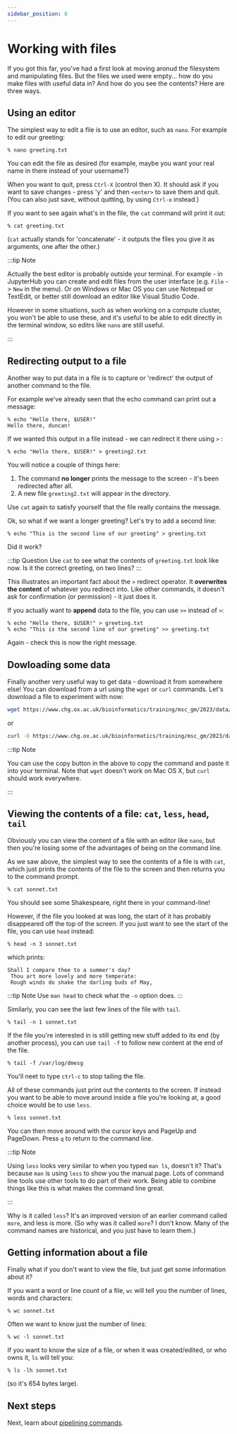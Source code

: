 ```yaml
---
sidebar_position: 8
---
```


# Working with files

If you got this far, you've had a first look at moving aronud the filesystem and manipulating files. But the files we
used were empty... how do you make files with useful data in?  And how do you see the contents? Here are three ways.

## Using an editor

The simplest way to edit a file is to use an editor, such as `nano`.    For example to edit
our greeting:

```
% nano greeting.txt
```

You can edit the file as desired (for example, maybe you want your real name in there instead of your username?)

When you want to quit, press `Ctrl-X` (control then X).  It should ask if you want to save changes - press 'y' and then `<enter>` to save them and quit.
(You can also just save, without quitting, by using `Ctrl-o` instead.)

If you want to see again what's in the file, the `cat` command will print it out:
```
% cat greeting.txt
```

(`cat` actually stands for 'concatenate' - it outputs the files you give it as arguments, one after the other.)

:::tip Note

Actually the best editor is probably outside your terminal. For example - in JupyterHub you can create and edit files
from the user interface (e.g. `File` -> `New` in the menu). Or on Windows or Mac OS you can use Notepad or TextEdit, or
better still download an editor like Visual Studio Code.

However in some situations, such as when working on a compute cluster, you won't be able to use these, and it's useful
to be able to edit directly in the terminal window, so editrs like `nano` are still useful.

:::

## Redirecting output to a file

Another way to put data in a file is to capture or 'redirect' the output of another command to the file.

For example we've already seen that the echo command can print out a message:

```
% echo "Hello there, $USER!"
Hello there, duncan!
```

If we wanted this output in a file instead - we can redirect it there using `>` :

```
% echo "Hello there, $USER!" > greeting2.txt
```

You will notice a couple of things here:

1. The command **no longer** prints the message to the screen - it's been redirected after all.
2. A new file `greeting2.txt` will appear in the directory.

Use `cat` again to satisfy yourself that the file really contains the message.

Ok, so what if we want a longer greeting? Let's try to add a second line:

```
% echo "This is the second line of our greeting" > greeting.txt
```

Did it work?

:::tip Question
Use `cat` to see what the contents of `greeting.txt` look like now.  Is it the correct greeting, on two lines?
:::

This illustrates an important fact about the `>` redirect operator.  It **overwrites the content** of whatever you
redirect into.  Like other commands, it doesn't ask for confirmation (or permission) - it just does it.

If you actually want to **append** data to the file, you can use `>>` instead of `>`:

```
% echo "Hello there, $USER!" > greeting.txt
% echo "This is the second line of our greeting" >> greeting.txt
```

Again - check this is now the right message.

## Dowloading some data

Finally another very useful way to get data - download it from somewhere else!
You can download from a url using the `wget` or `curl` commands.  Let's download a file to experiment with now:

```sh
wget https://www.chg.ox.ac.uk/bioinformatics/training/msc_gm/2023/data/sonnet.txt
```

or

```sh
curl -O https://www.chg.ox.ac.uk/bioinformatics/training/msc_gm/2023/data/sonnet.txt
```

:::tip Note

You can use the copy button in the above to copy the command and paste it into your terminal.  Note that `wget` doesn't
work on Mac OS X, but `curl` should work everywhere.

:::

## Viewing the contents of a file: `cat`, `less`, `head`, `tail`

Obviously you can view the content of a file with an editor like `nano`, but then you're losing
some of the advantages of being on the command line.

As we saw above, the simplest way to see the contents of a file is with `cat`, which just prints the contents of the
file to the screen and then returns you to the command prompt.

~~~~
% cat sonnet.txt 
~~~~

You should see some Shakespeare, right there in your command-line!

However, if the file you looked at was long, the start of it has probably disappeared off the top of the screen. If you
just want to see the start of the file, you can use `head` instead:

~~~~
% head -n 3 sonnet.txt 
~~~~

which prints:

    Shall I compare thee to a summer's day?
     Thou art more lovely and more temperate:
     Rough winds do shake the darling buds of May,

:::tip Note
Use `man head` to check what the `-n` option does.
:::

Similarly, you can see the last few lines of the file with `tail`.

~~~~
% tail -n 1 sonnet.txt 
~~~~

If the file you're interested in is still getting new stuff added to its end (by another process), you can use `tail -f`
to follow new content at the end of the file.

`% tail -f /var/log/dmesg`

You'll neet to type `ctrl-c` to stop tailing the file.

All of these commands just print out the contents to the screen.  If instead you want to be able to move around inside a
file you're looking at, a good choice would be to use `less`.

`% less sonnet.txt`

You can then move around with the cursor keys and PageUp and PageDown. Press `q` to return to the command line.

:::tip Note

Using `less` looks very similar to when you typed `man ls`, doesn't it? That's because `man` is using `less` to show you
the manual page. Lots of command line tools use other tools to do part of their work. Being able to combine things like
this is what makes the command line great.

:::

Why is it called `less`? It's an improved version of an earlier command called `more`, and less is more.
(So why was it called `more`?  I don't know.  Many of the command names are historical, and you just have to learn them.)

## Getting information about a file

Finally what if you don't want to view the file, but just get some information about it?

If you want a word or line count of a file, `wc` will tell you the number of lines, words and characters:

`% wc sonnet.txt`

Often we want to know just the number of lines:

`% wc -l sonnet.txt`

If you want to know the size of a file, or when it was created/edited, or who owns it, `ls` will tell you:
```
% ls -lh sonnet.txt
```

(so it's 654 bytes large).

## Next steps

Next, learn about [pipelining commands](08_pipelines.md).
